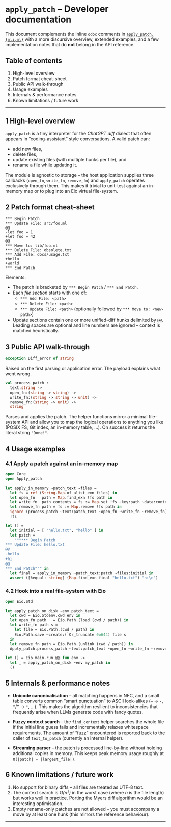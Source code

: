 # `apply_patch` – Developer documentation

This document complements the inline `odoc` comments in
[`apply_patch.{mli,ml}`](./apply_patch.mli) with a more discursive
overview, extended examples, and a few implementation notes that do
**not** belong in the API reference.

Table of contents
-----------------

1. High-level overview
2. Patch format cheat-sheet
3. Public API walk-through
4. Usage examples
5. Internals & performance notes
6. Known limitations / future work

------------------------------------------------------------------------

1  High-level overview
---------------------

`apply_patch` is a tiny interpreter for the *ChatGPT diff* dialect that
often appears in “coding-assistant” style conversations.  A valid patch
can:

* add new files,
* delete files,
* update existing files (with multiple hunks per file), and
* rename a file while updating it.

The module is agnostic to storage – the host application supplies three
callbacks (`open_fn`, `write_fn`, `remove_fn`) and `apply_patch`
operates exclusively through them.  This makes it trivial to unit-test
against an in-memory map or to plug into an Eio virtual file-system.


2  Patch format cheat-sheet
--------------------------

```text
*** Begin Patch
*** Update File: src/foo.ml
@@
-let foo = 1
+let foo = 42
@@
*** Move to: lib/foo.ml
*** Delete File: obsolete.txt
*** Add File: docs/usage.txt
+hello
+world
*** End Patch
```

Elements:

* The patch is bracketed by `*** Begin Patch` / `*** End Patch`.
* Each *file section* starts with one of:
  * `*** Add File: <path>`
  * `*** Delete File: <path>`
  * `*** Update File: <path>` (optionally followed by `*** Move to: <new-path>`)
* Update sections contain one or more unified-diff hunks delimited by
  `@@`.  Leading spaces are optional and line numbers are ignored –
  context is matched heuristically.


3  Public API walk-through
-------------------------

```ocaml
exception Diff_error of string
```

Raised on the first parsing or application error.  The payload explains
what went wrong.

```ocaml
val process_patch :
  text:string ->
  open_fn:(string -> string) ->
  write_fn:(string -> string -> unit) ->
  remove_fn:(string -> unit) ->
  string
```

Parses and applies the patch.  The helper functions mirror a minimal
file-system API and allow you to map the logical operations to anything
you like (POSIX FS, Git index, an in-memory table, …).  On success it
returns the literal string `"Done!"`.


4  Usage examples
----------------

### 4.1 Apply a patch against an in-memory map

```ocaml
open Core
open Apply_patch

let apply_in_memory ~patch_text ~files =
  let fs = ref (String.Map.of_alist_exn files) in
  let open_fn   path = Map.find_exn !fs path in
  let write_fn  path contents = fs := Map.set !fs ~key:path ~data:contents in
  let remove_fn path = fs := Map.remove !fs path in
  ignore (process_patch ~text:patch_text ~open_fn ~write_fn ~remove_fn);
  !fs

let () =
  let initial = [ "hello.txt", "hello" ] in
  let patch =
    """*** Begin Patch
*** Update File: hello.txt
@@
-hello
+hi
@@
*** End Patch""" in
  let final = apply_in_memory ~patch_text:patch ~files:initial in
  assert ([%equal: string] (Map.find_exn final "hello.txt") "hi\n")
```

### 4.2 Hook into a real file-system with Eio

```ocaml
open Eio.Std

let apply_patch_on_disk ~env patch_text =
  let cwd = Eio.Stdenv.cwd env in
  let open_fn path   = Eio.Path.(load (cwd / path)) in
  let write_fn path s =
    let file = Eio.Path.(cwd / path) in
    Eio.Path.save ~create:(`Or_truncate 0o644) file s
  in
  let remove_fn path = Eio.Path.(unlink (cwd / path)) in
  Apply_patch.process_patch ~text:patch_text ~open_fn ~write_fn ~remove_fn

let () = Eio_main.run @@ fun env ->
  let _ = apply_patch_on_disk ~env my_patch in
  ()
```


5  Internals & performance notes
--------------------------------

* **Unicode canonicalisation** – all matching happens in NFC, and a
  small table converts common “smart punctuation” to ASCII look-alikes
  (`—` → `-`, `“`/`”` → `"`, …).  This makes the algorithm resilient to
  inconsistencies that frequently arise when LLMs generate code with
  fancy quotes.

* **Fuzzy context search** – the `find_context` helper searches the
  whole file if the initial line guess fails and incrementally relaxes
  whitespace requirements.  The amount of “fuzz” encountered is
  reported back to the caller of `text_to_patch` (currently an internal
  helper).

* **Streaming parser** – the patch is processed line-by-line without
  holding additional copies in memory.  This keeps peak memory usage
  roughly at `O(|patch| + |largest_file|)`.


6  Known limitations / future work
----------------------------------

1. No support for binary diffs – all files are treated as UTF-8 text.
2. The context search is *O(n²)* in the worst case (where *n* is the
   file length) but works well in practice.  Porting the Myers diff
   algorithm would be an interesting optimisation.
3. Empty rename-only patches are not allowed – you must accompany a
   move by at least one hunk (this mirrors the reference behaviour).

---

